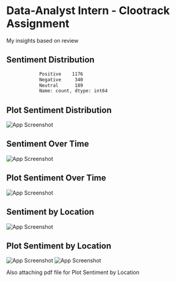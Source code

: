 
# Data-Analyst Intern - Clootrack Assignment

My insights based on review


## Sentiment Distribution

```bash
			Positive    1176
			Negative     340
			Neutral      189
			Name: count, dtype: int64
```
    
## Plot Sentiment Distribution 

![App Screenshot](https://github.com/SVSurve/Data-Analyst-Intern---Clootrack-Assignment/assets/39030295/d6aa4817-eb59-423d-b35b-8213442d4343)

## Sentiment Over Time

![App Screenshot](https://github.com/SVSurve/Data-Analyst-Intern---Clootrack-Assignment/assets/39030295/7fd6a9d3-f64f-47ed-a6cc-89aaa555d2e2)

## Plot Sentiment Over Time

![App Screenshot](https://github.com/SVSurve/Data-Analyst-Intern---Clootrack-Assignment/assets/39030295/851c2a7d-35c2-4cf3-a517-70dcabaa1683)

## Sentiment by Location

![App Screenshot](https://github.com/SVSurve/Data-Analyst-Intern---Clootrack-Assignment/assets/39030295/586a9756-e8a8-445c-bd91-8316d11e38aa)

## Plot Sentiment by Location

![App Screenshot](https://github.com/SVSurve/Data-Analyst-Intern---Clootrack-Assignment/assets/39030295/a8765207-3be7-4feb-bd4e-0e2931b73aed)
![App Screenshot](https://github.com/SVSurve/Data-Analyst-Intern---Clootrack-Assignment/assets/39030295/834c8cee-e049-4384-8a6f-11347223dea3)

Also attaching pdf file for Plot Sentiment by Location


